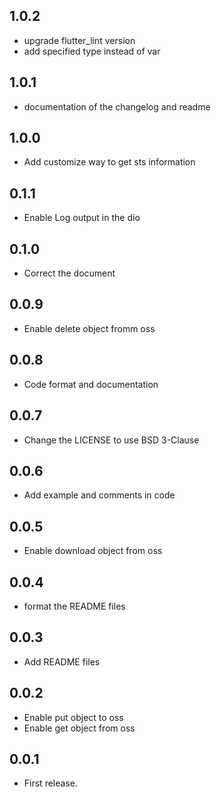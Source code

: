 ## 1.0.2
* upgrade flutter_lint version
* add specified type instead of var

## 1.0.1
* documentation of the changelog and readme

## 1.0.0
* Add customize way to get sts information

## 0.1.1
* Enable Log output in the dio

## 0.1.0
* Correct the document

## 0.0.9
* Enable delete object fromm oss

## 0.0.8
* Code format and documentation

## 0.0.7
* Change the LICENSE to use BSD 3-Clause

## 0.0.6
* Add example and comments in code

## 0.0.5
* Enable download object from oss

## 0.0.4
* format the README files

## 0.0.3
* Add README files

## 0.0.2
* Enable put object to oss
* Enable get object from oss

## 0.0.1
* First release.